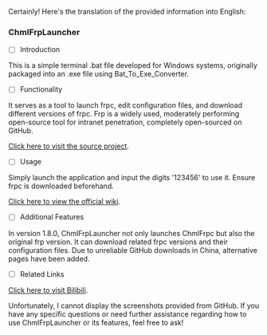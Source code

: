 Certainly! Here's the translation of the provided information into English:

### ChmlFrpLauncher

- [ ] Introduction

This is a simple terminal .bat file developed for Windows systems, originally packaged into an .exe file using Bat_To_Exe_Converter.

- [ ] Functionality

It serves as a tool to launch frpc, edit configuration files, and download different versions of frpc. Frp is a widely used, moderately performing open-source tool for intranet penetration, completely open-sourced on GitHub.

[Click here to visit the source project](https://github.com/fatedier/frp).

- [ ] Usage

Simply launch the application and input the digits '123456' to use it. Ensure frpc is downloaded beforehand.

[Click here to view the official wiki](https://github.com/Qianyiaz/ChmlFrpLauncher/wiki).

- [ ] Additional Features

In version 1.8.0, ChmlFrpLauncher not only launches ChmlFrpc but also the original frp version. It can download related frpc versions and their configuration files. Due to unreliable GitHub downloads in China, alternative pages have been added.

- [ ] Related Links

[Click here to visit Bilibili](https://space.bilibili.com/1582404131).

Unfortunately, I cannot display the screenshots provided from GitHub. If you have any specific questions or need further assistance regarding how to use ChmlFrpLauncher or its features, feel free to ask!
